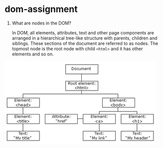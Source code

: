 # dom-assignment

1. What are nodes in the DOM?
   
   In DOM, all elements, attributes, text and other page components are arranged in a hierarchical tree-like structure with parents, children and siblings. These sections of the document are referred to as nodes. The topmost node is the root node with child `<html>` and it has other elements and so on.

![DOM Node Tree](./dom%20tree.gif)   